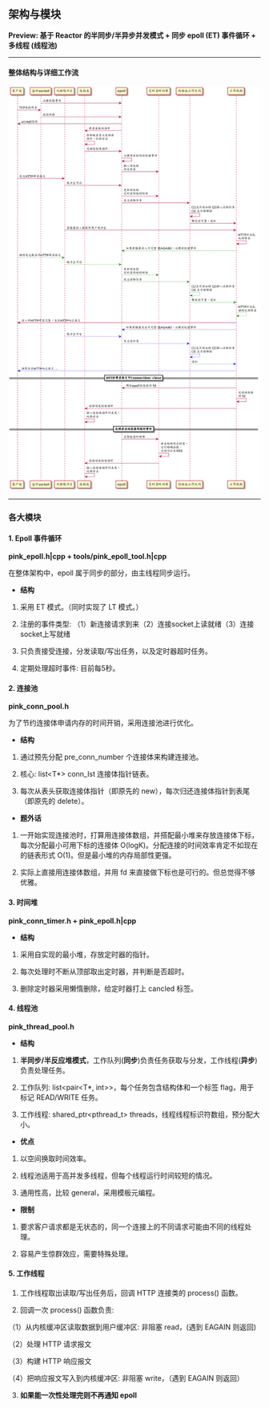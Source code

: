 ## 架构与模块

**Preview: 基于 Reactor 的半同步/半异步并发模式 + 同步 epoll (ET) 事件循环 + 多线程 (线程池)**

---

#### 整体结构与详细工作流

![](../plantuml/workflow.png)

----

### 各大模块


#### 1. Epoll 事件循环

**pink_epoll.h|cpp + tools/pink_epoll_tool.h|cpp**

在整体架构中，epoll 属于同步的部分，由主线程同步运行。

- **结构**

1. 采用 ET 模式。（同时实现了 LT 模式。）

2. 注册的事件类型: （1）新连接请求到来（2）连接socket上读就绪（3）连接socket上写就绪

3. 只负责接受连接，分发读取/写出任务，以及定时器超时任务。

4. 定期处理超时事件: 目前每5秒。

#### 2. 连接池

**pink_conn_pool.h**

为了节约连接体申请内存的时间开销，采用连接池进行优化。

- **结构**

1. 通过预先分配 pre_conn_number 个连接体来构建连接池。

2. 核心: list<T*> conn_lst 连接体指针链表。

3. 每次从表头获取连接体指针（即原先的 new），每次归还连接体指针到表尾（即原先的 delete）。

- **题外话**

1. 一开始实现连接池时，打算用连接体数组，并搭配最小堆来存放连接体下标，每次分配最小可用下标的连接体 O(logK)。分配连接的时间效率肯定不如现在的链表形式 O(1)。但是最小堆的内存局部性更强。

2. 实际上直接用连接体数组，并用 fd 来直接做下标也是可行的。但总觉得不够优雅。

#### 3. 时间堆

**pink_conn_timer.h + pink_epoll.h|cpp**

- **结构**

1. 采用自实现的最小堆，存放定时器的指针。

2. 每次处理时不断从顶部取出定时器，并判断是否超时。

3. 删除定时器采用懒惰删除，给定时器打上 cancled 标签。

#### 4. 线程池

**pink_thread_pool.h**

- **结构**

1. **半同步/半反应堆模式**，工作队列(**同步**)负责任务获取与分发，工作线程(**异步**)负责处理任务。

2. 工作队列: list<pair<T*, int>>，每个任务包含结构体和一个标签 flag，用于标记 READ/WRITE 任务。

3. 工作线程: shared_ptr<pthread_t> threads，线程线程标识符数组，预分配大小。

- **优点**

1. 以空间换取时间效率。

2. 线程池适用于高并发多线程，但每个线程运行时间较短的情况。

3. 通用性高，比较 general，采用模板元编程。

- **限制**

1. 要求客户请求都是无状态的，同一个连接上的不同请求可能由不同的线程处理。

2. 容易产生惊群效应，需要特殊处理。

#### 5. 工作线程

1. 工作线程取出读取/写出任务后，回调 HTTP 连接类的 process() 函数。

2. 回调一次 process() 函数负责:

（1）从内核缓冲区读取数据到用户缓冲区: 非阻塞 read，(遇到 EAGAIN 则返回)

（2）处理 HTTP 请求报文

（3）构建 HTTP 响应报文

（4）把响应报文写入到内核缓冲区: 非阻塞 write，（遇到 EAGAIN 则返回）

3. **如果能一次性处理完则不再通知 epoll**
